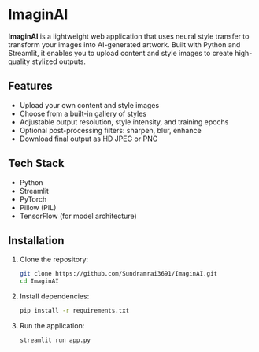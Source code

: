 # ImaginAI

**ImaginAI** is a lightweight web application that uses neural style transfer to transform your images into AI-generated artwork. Built with Python and Streamlit, it enables you to upload content and style images to create high-quality stylized outputs.

## Features

- Upload your own content and style images
- Choose from a built-in gallery of styles
- Adjustable output resolution, style intensity, and training epochs
- Optional post-processing filters: sharpen, blur, enhance
- Download final output as HD JPEG or PNG

## Tech Stack

- Python
- Streamlit
- PyTorch
- Pillow (PIL)
- TensorFlow (for model architecture)

## Installation

1. Clone the repository:

   ```bash
   git clone https://github.com/Sundramrai3691/ImaginAI.git
   cd ImaginAI

2. Install dependencies:
   ```bash
   pip install -r requirements.txt

3. Run the application:
   ```bash
   streamlit run app.py

